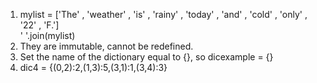 1) mylist = ['The' , 'weather' , 'is' , 'rainy' , 'today' , 'and' , 'cold' , 'only' , '22' , 'F.']  
	' '.join(mylist)  
2) They are immutable, cannot be redefined.  
3) Set the name of the dictionary equal to {}, so dicexample = {}  
4) dic4 =  {(0,2):2,(1,3):5,(3,1):1,(3,4):3}  

